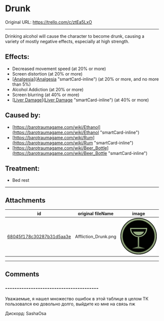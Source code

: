 # Drunk

Original URL: https://trello.com/c/ztEa5LxO

---

Drinking alcohol will cause the character to become drunk, causing a variety of mostly negative effects, especially at high strength.

## Effects:

- Decreased movement speed (at 20% or more)
- Screen distortion (at 20% or more)
- [[Analgesia](../Torso/Analgesia.md)]([Analgesia](../Torso/Analgesia.md) "smartCard-inline") (at 20% or more, and no more than 5%)
- Alcohol Addiction (at 20% or more)
- Screen blurring (at 40% or more)
- [[Liver Damage](../Torso/Liver%20Damage.md)]([Liver Damage](../Torso/Liver%20Damage.md) "smartCard-inline") (at 40% or more)

## Caused by:

- [https://barotraumagame.com/wiki/Ethanol](https://barotraumagame.com/wiki/Ethanol "smartCard-inline")
- [https://barotraumagame.com/wiki/Rum](https://barotraumagame.com/wiki/Rum "smartCard-inline")
- [https://barotraumagame.com/wiki/Beer_Bottle](https://barotraumagame.com/wiki/Beer_Bottle "smartCard-inline")

## Treatment:

- Bed rest

---

## Attachments

id | original fileName | image
---|---|---
[68045f178c30287b31d5aa3e](./Drunk%20-%20Attachments/68045f178c30287b31d5aa3e.png) | Affliction_Drunk.png | ![Affliction_Drunk.png\|200](./Drunk%20-%20Attachments/68045f178c30287b31d5aa3e.png)

---

## Comments

### ----------------------------------------

Уважаемые, я нашел множество ошибок в этой таблице в целом ТК пользовался ею довольно долго, выйдите ко мне на связь пж

Дискорд: SashaOsa

